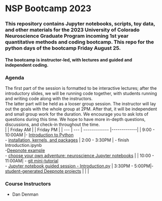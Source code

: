 # NSP Bootcamp 2023

### This repository contains Jupyter notebooks, scripts, toy data, and other materials for the 2023 University of Colorado Neuroscience Graduate Program incoming 1st year quantitative methods and coding bootcamp. This repo for the python days of the bootcamp Friday August 25. 

#### The bootcamp is instructor-led, with lectures and guided and independent coding.

### Agenda
The first part of the session is formatted to be interactive lectures; after the introductory slides, we will be running code together, with students running and writing code along with the instructors. 
<br>
The latter part will be held as a looser group session. The instructor will lay out the goals with the whole group at 2PM. After that, it will be independent and small group work for the duration. We encourage you to ask lots of questions during this time. We hope to have more in-depth questions, discussions, and check-in throughout the time.
<br>
| | Friday AM  |      | Friday PM     | 
| --- | --- | ------------- |-------------| 
| 9:00 - 10:00AM |- [Introduction to Python](https://github.com/danieljdenman/NSPbootcamp/blob/master/NSPbootcamp_introToPython_2022.pdf)  <br>- [installation, kernels, and packages](https://github.com/danieljdenman/NSPbootcamp/blob/master/Installation%20and%20package%20management.md) |  2:00 - 3:30PM | - finish Introduction.ipynb <br> -[Deepnote example](https://deepnote.com/workspace/daniel-denman-a67c-7cf86a0b-afcc-4152-b9eb-ab49d3c9f313/project/NSPbootcamp2022-1ef9cde2-afa7-4066-a168-730b48f24096/) <br> - [choose your own adventure: neuroscience Jupyter notebooks](https://github.com/danieljdenman/NSPbootcamp/tree/master/Day1_JupyterNotebooks)  | 
| 10:00 - 11:00AM| -  [git mini-tutorial](https://github.com/danieljdenman/NSPbootcamp/blob/master/IntrotoGit.md) <br> - [Jupyter notebook guided session - Introduction.py](https://github.com/danieljdenman/NSPbootcamp/blob/master/Introduction.ipynb) | 3:30PM - 5:00PM|- [student-generated Deepnote projects](https://deepnote.com/workspace/daniel-denman-a67c-7cf86a0b-afcc-4152-b9eb-ab49d3c9f313/project/NSPbootcamp2023-64588033-c895-4ec3-9312-859e5333e866/notebook/NSPbootcamp_NeuroTwitter-0c349fbccd0c40528198414c5e4838ee) | 
|  | 

### Course Instructors
- Dan Denman
